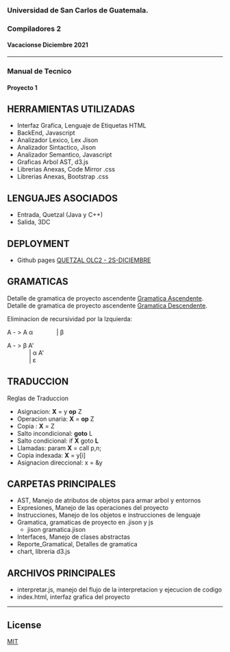 ### Universidad de San Carlos de Guatemala.
### Compiladores 2
#### Vacacionse Diciembre 2021
___

### Manual de Tecnico
#### Proyecto 1

## HERRAMIENTAS UTILIZADAS

- Interfaz Grafica, Lenguaje de Etiquetas HTML
- BackEnd, Javascript
- Analizador Lexico, Lex Jison
- Analizador Sintactico, Jison
- Analizador Semantico, Javascript
- Graficas Arbol AST, d3.js 
- Librerias Anexas, Code Mirror .css
- Librerias Anexas, Bootstrap .css

## LENGUAJES ASOCIADOS

- Entrada, Quetzal (Java y C++)
- Salida, 3DC

## DEPLOYMENT

- Github pages [QUETZAL OLC2 - 2S-DICIEMBRE](https://lnmrcloud.github.io/COMPI2_2S_2021/)

## GRAMATICAS

Detalle de gramatica de proyecto ascendente [Gramatica Ascendente](https://github.com/lnmrcloud/COMPI2_2S_2021/blob/main/Reporte_Gramatical/Ascendente.md). \
Detalle de gramatica de proyecto ascendente [Gramatica Descendente](https://github.com/lnmrcloud/COMPI2_2S_2021/blob/main/Reporte_Gramatical/Descendente.md).

Eliminacion de recursividad por la Izquierda:

A - > A &#945;
&nbsp;&nbsp;&nbsp;&nbsp;&nbsp;&nbsp;&nbsp;&nbsp;&nbsp;&nbsp;&nbsp;&nbsp; |  &#946;

A - > &#946; A'\
&nbsp;&nbsp;&nbsp;&nbsp;&nbsp;&nbsp;&nbsp;&nbsp;&nbsp;&nbsp;&nbsp;&nbsp; |  &#945;  A' \
&nbsp;&nbsp;&nbsp;&nbsp;&nbsp;&nbsp;&nbsp;&nbsp;&nbsp;&nbsp;&nbsp;&nbsp; |  &#949; 

## TRADUCCION

Reglas de Traduccion 

+ Asignacion: **X** = y **op** Z
+ Operacion unaria: **X** = **op** Z
+ Copia : **X** =  Z
+ Salto incondicional: **goto** L
+ Salto condicional: if **X** goto **L**
+ Llamadas: param **X** = call p,n;
+ Copia indexada: **X** = y[i]
+ Asignacion direccional: x = &y

## CARPETAS PRINCIPALES

+ AST, Manejo de atributos de objetos para armar arbol y entornos
+ Expresiones, Manejo de las operaciones del proyecto
+ Instrucciones, Manejo de los objetos e instrucciones de lenguaje
+ Gramatica, gramaticas de proyecto en .jison y js
    + jison gramatica.jison
+ Interfaces, Manejo de clases abstractas
+ Reporte_Gramatical, Detalles de gramatica
+ chart, libreria d3.js

## ARCHIVOS PRINCIPALES

+ interpretar.js, manejo del flujo de la interpretacion y ejecucion de codigo
+ index.html, interfaz grafica del proyecto

___
## License
[MIT](https://choosealicense.com/licenses/mit/)